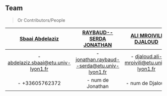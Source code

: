 ## Team

> Or Contributors/People


| <a href="https://forge.univ-lyon1.fr/p1807434" target="_blank">**Sbaai Abdelaziz**</a> | <a href="https://forge.univ-lyon1.fr/p1507907" target="_blank">**RAYBAUD--SERDA JONATHAN**</a> | <a href="https://forge.univ-lyon1.fr/p1610152" target="_blank">**ALI MROIVILI DJALOUD** </a> |<a href="https://forge.univ-lyon1.fr/p1610072" target="_blank">**PHAM VINCENT**</a> | <a href="https://forge.univ-lyon1.fr/p1712615" target="_blank">**BOGHOSSIAN VICTOR**</a> | <a href="https://forge.univ-lyon1.fr/p1702053" target="_blank">**TUTOGLU MELISYA** </a> |	
| :---: |:---:| :---:|:---: |:---:| :---:|
| - abdelaziz.sbaai@etu.univ-lyon1.fr | - jonathan.raybaud--serda@etu.univ-lyon1.fr | - djaloud.ali-mroivili@etu.univ-lyon1.fr |- vincent.pham@etu.univ-lyon1.fr | - victor.boghossian@etu.univ-lyon1.fr | - melisya.tutoglu@etu.univ-lyon1.fr |
| - +33605762372 | - num de Jonathan | - num de Djaloud |- num de vincent | - num de victor | - num de melisya |
